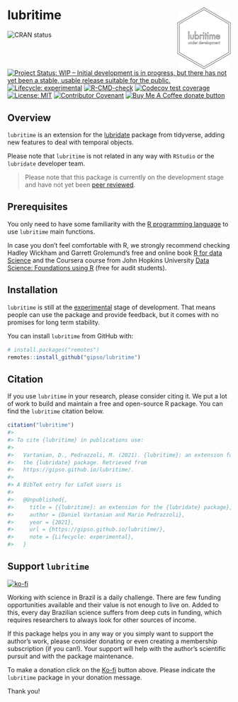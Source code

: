 
<!-- README.md is generated from README.Rmd. Please edit that file -->

# lubritime <a href='https://gipso.github.io/lubritime'><img src='man/figures/logo.png' align="right" height="139" /></a>

<!-- badges: start -->

![CRAN status](https://www.r-pkg.org/badges/version/lubritime)
[![Project Status: WIP – Initial development is in progress, but there
has not yet been a stable, usable release suitable for the
public.](https://www.repostatus.org/badges/latest/wip.svg)](https://www.repostatus.org/#wip)
[![Lifecycle:
experimental](https://img.shields.io/badge/lifecycle-experimental-orange.svg)](https://lifecycle.r-lib.org/articles/stages.html#experimental)
[![R-CMD-check](https://github.com/gipso/lubritime/workflows/R-CMD-check/badge.svg)](https://github.com/gipso/lubritime/actions)
[![Codecov test
coverage](https://codecov.io/gh/gipso/lubritime/branch/main/graph/badge.svg)](https://codecov.io/gh/gipso/lubritime?branch=main)
[![License:
MIT](https://img.shields.io/badge/license-MIT-green)](https://choosealicense.com/licenses/mit/)
[![Contributor
Covenant](https://img.shields.io/badge/Contributor%20Covenant-v2.0%20adopted-ff69b4.svg)](https://gipso.github.io/lubritime/CODE_OF_CONDUCT.html)
[![Buy Me A Coffee donate
button](https://img.shields.io/badge/buy%20me%20a%20coffee-donate-yellow.svg)](https://ko-fi.com/danielvartan)
<!-- badges: end -->

## Overview

`lubritime` is an extension for the
[lubridate](https://github.com/tidyverse/lubridate) package from
tidyverse, adding new features to deal with temporal objects.

Please note that `lubritime` is not related in any way with `RStudio` or
the `lubridate` developer team.

> Please note that this package is currently on the development stage
> and have not yet been [peer
> reviewed](https://devguide.ropensci.org/softwarereviewintro.html).

## Prerequisites

You only need to have some familiarity with the [R programming
language](https://www.r-project.org/) to use `lubritime` main functions.

In case you don’t feel comfortable with R, we strongly recommend
checking Hadley Wickham and Garrett Grolemund’s free and online book [R
for data Science](https://r4ds.had.co.nz/) and the Coursera course from
John Hopkins University [Data Science: Foundations using
R](https://www.coursera.org/specializations/data-science-foundations-r)
(free for audit students).

## Installation

`lubritime` is still at the
[experimental](https://lifecycle.r-lib.org/articles/stages.html#experimental)
stage of development. That means people can use the package and provide
feedback, but it comes with no promises for long term stability.

You can install `lubritime` from GitHub with:

``` r
# install.packages("remotes")
remotes::install_github("gipso/lubritime")
```

## Citation

If you use `lubritime` in your research, please consider citing it. We
put a lot of work to build and maintain a free and open-source R
package. You can find the `lubritime` citation below.

``` r
citation("lubritime")
#> 
#> To cite {lubritime} in publications use:
#> 
#>   Vartanian, D., Pedrazzoli, M. (2021). {lubritime}: an extension for
#>   the {lubridate} package. Retrieved from
#>   https://gipso.github.io/lubritime/.
#> 
#> A BibTeX entry for LaTeX users is
#> 
#>   @Unpublished{,
#>     title = {{lubritime}: an extension for the {lubridate} package},
#>     author = {Daniel Vartanian and Mario Pedrazzoli},
#>     year = {2021},
#>     url = {https://gipso.github.io/lubritime/},
#>     note = {Lifecycle: experimental},
#>   }
```

## Support `lubritime`

[![ko-fi](https://ko-fi.com/img/githubbutton_sm.svg)](https://ko-fi.com/danielvartan)

Working with science in Brazil is a daily challenge. There are few
funding opportunities available and their value is not enough to live
on. Added to this, every day Brazilian science suffers from deep cuts in
funding, which requires researchers to always look for other sources of
income.

If this package helps you in any way or you simply want to support the
author’s work, please consider donating or even creating a membership
subscription (if you can!). Your support will help with the author’s
scientific pursuit and with the package maintenance.

To make a donation click on the [Ko-fi](https://ko-fi.com/danielvartan)
button above. Please indicate the `lubritime` package in your donation
message.

Thank you!

